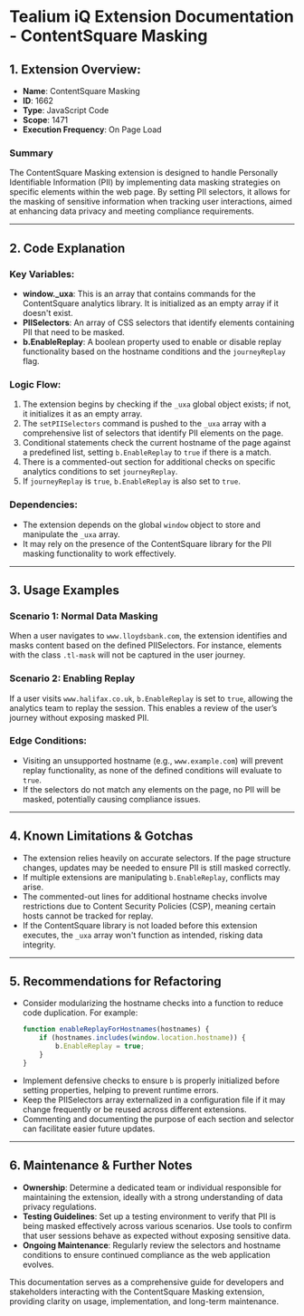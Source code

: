 # Tealium iQ Extension Documentation - ContentSquare Masking

## 1. Extension Overview:
- **Name**: ContentSquare Masking
- **ID**: 1662
- **Type**: JavaScript Code
- **Scope**: 1471
- **Execution Frequency**: On Page Load

### Summary
The ContentSquare Masking extension is designed to handle Personally Identifiable Information (PII) by implementing data masking strategies on specific elements within the web page. By setting PII selectors, it allows for the masking of sensitive information when tracking user interactions, aimed at enhancing data privacy and meeting compliance requirements.

---

## 2. Code Explanation

### Key Variables:
- **window._uxa**: This is an array that contains commands for the ContentSquare analytics library. It is initialized as an empty array if it doesn't exist.
- **PIISelectors**: An array of CSS selectors that identify elements containing PII that need to be masked.
- **b.EnableReplay**: A boolean property used to enable or disable replay functionality based on the hostname conditions and the `journeyReplay` flag.

### Logic Flow:
1. The extension begins by checking if the `_uxa` global object exists; if not, it initializes it as an empty array.
2. The `setPIISelectors` command is pushed to the `_uxa` array with a comprehensive list of selectors that identify PII elements on the page.
3. Conditional statements check the current hostname of the page against a predefined list, setting `b.EnableReplay` to `true` if there is a match.
4. There is a commented-out section for additional checks on specific analytics conditions to set `journeyReplay`.
5. If `journeyReplay` is `true`, `b.EnableReplay` is also set to `true`.

### Dependencies:
- The extension depends on the global `window` object to store and manipulate the `_uxa` array. 
- It may rely on the presence of the ContentSquare library for the PII masking functionality to work effectively.

---

## 3. Usage Examples

### Scenario 1: Normal Data Masking
When a user navigates to `www.lloydsbank.com`, the extension identifies and masks content based on the defined PIISelectors. For instance, elements with the class `.tl-mask` will not be captured in the user journey.

### Scenario 2: Enabling Replay
If a user visits `www.halifax.co.uk`, `b.EnableReplay` is set to `true`, allowing the analytics team to replay the session. This enables a review of the user’s journey without exposing masked PII.

### Edge Conditions:
- Visiting an unsupported hostname (e.g., `www.example.com`) will prevent replay functionality, as none of the defined conditions will evaluate to `true`.
- If the selectors do not match any elements on the page, no PII will be masked, potentially causing compliance issues.

---

## 4. Known Limitations & Gotchas
- The extension relies heavily on accurate selectors. If the page structure changes, updates may be needed to ensure PII is still masked correctly.
- If multiple extensions are manipulating `b.EnableReplay`, conflicts may arise.
- The commented-out lines for additional hostname checks involve restrictions due to Content Security Policies (CSP), meaning certain hosts cannot be tracked for replay.
- If the ContentSquare library is not loaded before this extension executes, the `_uxa` array won't function as intended, risking data integrity.

---

## 5. Recommendations for Refactoring
- Consider modularizing the hostname checks into a function to reduce code duplication. For example:
  ```javascript
  function enableReplayForHostnames(hostnames) {
      if (hostnames.includes(window.location.hostname)) {
          b.EnableReplay = true;
      }
  }
  ```
- Implement defensive checks to ensure `b` is properly initialized before setting properties, helping to prevent runtime errors.
- Keep the PIISelectors array externalized in a configuration file if it may change frequently or be reused across different extensions.
- Commenting and documenting the purpose of each section and selector can facilitate easier future updates.

---

## 6. Maintenance & Further Notes
- **Ownership**: Determine a dedicated team or individual responsible for maintaining the extension, ideally with a strong understanding of data privacy regulations.
- **Testing Guidelines**: Set up a testing environment to verify that PII is being masked effectively across various scenarios. Use tools to confirm that user sessions behave as expected without exposing sensitive data.
- **Ongoing Maintenance**: Regularly review the selectors and hostname conditions to ensure continued compliance as the web application evolves.

This documentation serves as a comprehensive guide for developers and stakeholders interacting with the ContentSquare Masking extension, providing clarity on usage, implementation, and long-term maintenance.
